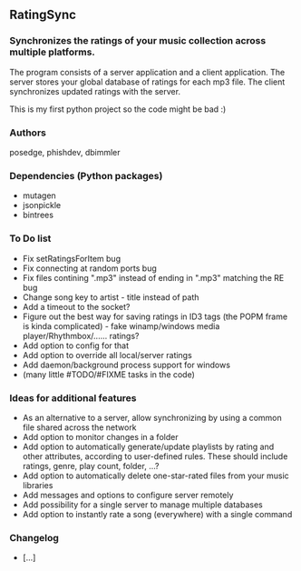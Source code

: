 ## RatingSync

### Synchronizes the ratings of your music collection across multiple platforms.

The program consists of a server application and a client application.
The server stores your global database of ratings for each mp3 file.
The client synchronizes updated ratings with the server.

This is my first python project so the code might be bad :)

### Authors
posedge, phishdev, dbimmler

### Dependencies (Python packages)
* mutagen
* jsonpickle
* bintrees

### To Do list
* Fix setRatingsForItem bug
* Fix connecting at random ports bug
* Fix files contining ".mp3" instead of ending in ".mp3" matching the RE bug
* Change song key to artist - title instead of path
* Add a timeout to the socket?
* Figure out the best way for saving ratings in ID3 tags (the POPM frame is kinda complicated) - fake winamp/windows media player/Rhythmbox/...... ratings?
* Add option to config for that
* Add option to override all local/server ratings
* Add daemon/background process support for windows
* (many little #TODO/#FIXME tasks in the code)

### Ideas for additional features
* As an alternative to a server, allow synchronizing by using a common file shared across the network
* Add option to monitor changes in a folder
* Add option to automatically generate/update playlists by rating and other attributes, according to user-defined rules. These should include ratings, genre, play count, folder, ...?
* Add option to automatically delete one-star-rated files from your music libraries
* Add messages and options to configure server remotely
* Add possibility for a single server to manage multiple databases
* Add option to instantly rate a song (everywhere) with a single command

### Changelog
* [...]
